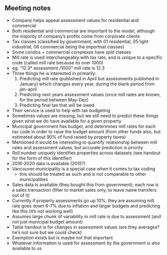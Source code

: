 
## Meeting notes

  - Company helps appeal assessment values for residential and
    commercial
  - Both residential and commercial are important to the model, although
    the majority of company’s profits come from corporate clients
  - Tax classes (classified by government, with 01 residential, 05 light
    industrial, 06 commercial being the importnat classes)
  - Some condos + commercial complexes have split classes
  - Mill rate is used interchangeably with tax rate, and is unique to a
    specific code (called mill rate because its over 1000)
  - eg: “12.3\* assessment /1000” mill rate is 12.3
  - Three things he is interested in primarily:
    1.  Predicting mill rate (published in April but assessments
        published in January) which changes every year, during the blank
        period from jan-april
    2.  Predicting next years assessment values (once mill rates are
        known, for the period between May-Dec)
    3.  Predicting final tax that will be owed
  - Their service is used to help with tax budgeting
  - Sometimes values are missing, but we still need to predict these
    things given what we do have available for a given property
  - Municipal government has budget, and determines mill rates for each
    tax code in order to raise the budget amount (from other funds also,
    but estimated about 90% of fund raised by property taxes)
  - Mentioned it would be interesting to quantify relationship between
    mill rates and assessment values, but accurate prediction is
    priority
  - Roll number uniquely identifies properties across datasets (see
    handout for the form of this identifier)
  - 2016-2020 data is available (2015?)
  - Vancouver municipality is a special case when it comes to tax coding
    - this should be treated as such and is not comparable to other
    municipalities
  - Sales data is available (they bought this from government); each row
    is a sales transaction (filter to market sales only, to leave name
    transfers out of it)
  - Currently if property assessments go up 10%, they are assuming mill
    rate goes down 6-7% due to inflation and larger budgets and
    predicting like this (it’s not working well)
  - Assumes large chunk of variability in mill rate is due to assessment
    (and not just municipal budget amount)
  - Table handout is for changes in assessment values (are they
    averages? he’s not sure but we could check)
  - Exemption exists but is maybe not that important
  - Whatever information is used for assessment by the government is
    also available to us
